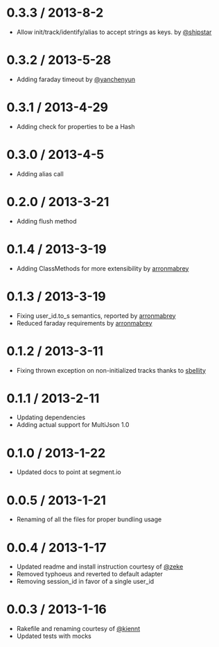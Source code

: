 0.3.3 / 2013-8-2
===========
* Allow init/track/identify/alias to accept strings as keys. by [@shipstar](https://github.com/shipstar)

0.3.2 / 2013-5-28
===========
* Adding faraday timeout by [@yanchenyun](https://github.com/yangchenyun)

0.3.1 / 2013-4-29
===========
* Adding check for properties to be a Hash

0.3.0 / 2013-4-5
===========
* Adding alias call

0.2.0 / 2013-3-21
===========
* Adding flush method

0.1.4 / 2013-3-19
===========
* Adding ClassMethods for more extensibility by [arronmabrey](https://github.com/arronmabrey)

0.1.3 / 2013-3-19
===========
* Fixing user_id.to_s semantics, reported by [arronmabrey](https://github.com/arronmabrey)
* Reduced faraday requirements by [arronmabrey](https://github.com/arronmabrey)

0.1.2 / 2013-3-11
===========
* Fixing thrown exception on non-initialized tracks thanks to [sbellity](https://github.com/sbellity)

0.1.1 / 2013-2-11
===========
* Updating dependencies
* Adding actual support for MultiJson 1.0

0.1.0 / 2013-1-22
===========
* Updated docs to point at segment.io

0.0.5 / 2013-1-21
===========
* Renaming of all the files for proper bundling usage

0.0.4 / 2013-1-17
===========
* Updated readme and install instruction courtesy of [@zeke](https://github.com/zeke)
* Removed typhoeus and reverted to default adapter
* Removing session_id in favor of a single user_id

0.0.3 / 2013-1-16
===========
* Rakefile and renaming courtesy of [@kiennt](https://github.com/kiennt)
* Updated tests with mocks